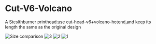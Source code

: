 # Cut-V6-Volcano

A Steslthburner printhead:use cut-head-v6+volcano-hotend,and keep its length the same as the original design

![Size comparison](https://github.com/xuanyuanss/Cut-V6-Volcano/assets/70830799/3b74bf5f-9f11-4d78-9616-a75e68e8dc84)
![3](https://github.com/xuanyuanss/Cut-V6-Volcano/assets/70830799/43ba3b1b-96da-40c3-b7ee-c1b0b101e777)
![2](https://github.com/xuanyuanss/Cut-V6-Volcano/assets/70830799/6cbc04c5-4974-44a8-87f0-4511be4e6412)
![1](https://github.com/xuanyuanss/Cut-V6-Volcano/assets/70830799/47ed6c59-11af-4996-910b-e49770ba7b13)
